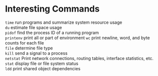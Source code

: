 # Interesting Commands
`time` run programs and summarize system resource usage  
`du` estimate file space usage  
`pidof` find the process ID of a running program  
`printenv` print all or part of environment
`wc` print newline, word, and byte counts for each file  
`file` determine file type  
`kill` send a signal to a process  
`netstat` Print network connections, routing tables, interface statistics, etc.  
`stat` display file or file system status  
`ldd` print shared object dependencies
